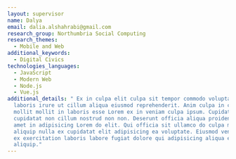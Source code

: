 ```yaml
---
layout: supervisor
name: Dalya
email: dalia.alshahrabi@gmail.com
research_group: Northumbria Social Computing
research_themes:
  - Mobile and Web
additional_keywords:
  - Digital Civics
technologies_languages:
  - JavaScript
  - Modern Web
  - Node.js
  - Vue.js
additional_details: " Ex in culpa elit culpa sit tempor commodo voluptate. Id
  laboris irure ut cillum aliqua eiusmod reprehenderit. Anim culpa in cillum
  mollit mollit in laboris esse Lorem ex in veniam culpa ipsum. Cupidatat
  cupidatat non cillum nostrud non non. Deserunt officia aliqua proident non
  amet in adipisicing Lorem do elit. Qui officia sit ullamco do culpa minim
  aliquip nulla ex cupidatat elit adipisicing ea voluptate. Eiusmod veniam magna
  ex exercitation laboris labore fugiat dolore qui adipisicing aliqua eu anim
  aliquip."
---
```

